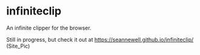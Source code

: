 # infiniteclip
An infinite clipper for the browser.

Still in progress, but check it out at https://seannewell.github.io/infiniteclip/
(Site_Pic)
